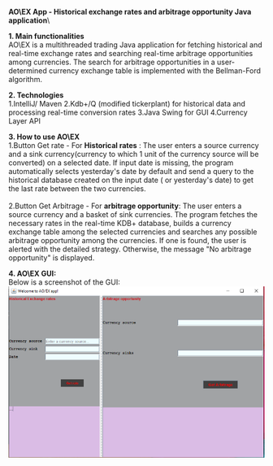 **AO\EX App - Historical exchange rates and arbitrage opportunity Java application**\

**1. Main functionalities**\
  AO\EX is a multithreaded trading Java application for fetching historical and real-time exchange rates and searching real-time arbitrage   opportunities among currencies. The search for arbitrage opportunities in a user-determined currency exchange table is implemented with   the Bellman-Ford algorithm.

**2. Technologies**\
    1.IntelliJ/ Maven
    2.Kdb+/Q (modified tickerplant) for historical data and processing real-time conversion rates
    3.Java Swing for GUI
    4.Currency Layer API

**3. How to use AO\EX**\
    1.Button Get rate - For **Historical rates** : The user enters a source currency and a sink currency(currency to which 1 unit of the       currency source will be converted) on a selected date. If input date is missing, the program automatically selects yesterday's date by     default and send a query to the historical database created on the input date ( or yesterday's date) to get the last rate between the     two currencies.\
    \
    2.Button Get Arbitrage - For **arbitrage opportunity**: The user enters a source currency and a basket of sink currencies. The               program fetches the necessary rates in the real-time KDB+ database, builds a currency exchange table among the selected currencies         and searches any possible arbitrage opportunity among the currencies. If one is found, the user is alerted with the detailed               strategy. Otherwise, the message "No arbitrage opportunity" is displayed.

**4. AO\EX GUI:**\
Below is a screenshot of the GUI:\
![alt text](https://github.com/HassiaT/P_Projects/blob/local-experiments/AuxiliaryFiles/APPGUI.PNG)
